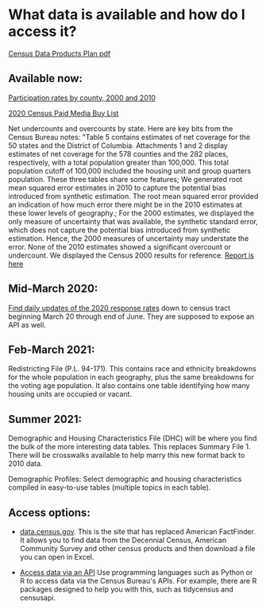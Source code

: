 # What data is available and how do I access it?

<a href="https://www2.census.gov/cac/nac/meetings/2019-11/devine-hollingsworth-status-update-2020-data-products-plan.pdf">Census Data Products Plan pdf</a>

## Available now:
<a href="ParticipationRates2010.xlsx">Participation rates by county, 2000 and 2010</a>

<a href="2020_Census_Paid_Media_Campaign_Buy_List.xlsx">2020 Census Paid Media Buy List</a>

Net undercounts and overcounts by state. Here are key bits from the Census Bureau notes: "Table 5 contains estimates of net coverage for the 50 states and the District of Columbia. Attachments 1 and 2 display estimates of net coverage for the 578 counties and the 282 places, respectively, with a total population greater than 100,000. This total population cutoff of 100,000 included the housing unit and group quarters population. These three tables share some features; We generated root mean squared error estimates in 2010 to capture the potential bias introduced from synthetic estimation. The root mean squared error provided an indication of how much error there might be in the 2010 estimates at these lower levels of geography.; For the 2000 estimates, we displayed the only measure of uncertainty that was available, the synthetic standard error, which does not capture the potential bias introduced from synthetic estimation. Hence, the 2000 measures of uncertainty may understate the error. None of the 2010 estimates showed a significant overcount or undercount. We displayed the Census 2000 results for reference. <a href="https://www.census.gov/coverage_measurement/pdfs/g03.pdf">Report is here</a>



## Mid-March 2020:
<a href="https://2020census.gov/en/response-rates.html">Find daily updates of the 2020 response rates</a> down to census tract beginning March 20 through end of June. They are supposed to expose an API as well.

## Feb-March 2021:
Redistricting File (P.L. 94-171). This contains race and ethnicity breakdowns for the whole population in each geography, plus the same breakdowns for the voting age population. It also contains one table identifying how many housing units are occupied or vacant.

## Summer 2021:
Demographic and Housing Characteristics File (DHC) will be where you find the bulk of the more interesting data tables. This replaces Summary File 1. There will be crosswalks available to help marry this new format back to 2010 data.

Demographic Profiles: Select demographic and housing characteristics compiled in easy-to-use tables (multiple topics in each table). 


## Access options:
* <a href="https://data.census.gov/cedsci/">data.census.gov</a>. This is the site that has replaced American FactFinder. It allows you to find data from the Decennial Census, American Community Survey and other census products and then download a file you can open in Excel. 

* <a href="https://www.census.gov/data/developers/data-sets.html">Access data via an API</a> Use programming languages such as Python or R to access data via the Census Bureau's APIs. For example, there are R packages designed to help you with this, such as tidycensus and censusapi.
